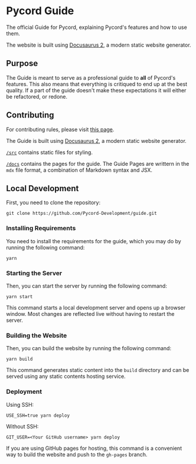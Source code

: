 # Pycord Guide

The official Guide for Pycord, explaining Pycord's features and how to use them.

The website is built using [Docusaurus 2](https://docusaurus.io/), a modern static website generator. 

## Purpose

The Guide is meant to serve as a professional guide to **all** of Pycord's features.
This also means that everything is critiqued to end up at the best quality.
If a part of the guide doesn't make these expectations
it will either be refactored, or redone.

## Contributing

For contributing rules, please visit [this page](./.github/CONTRIBUTING.md).

The Guide is built using [Docusaurus 2](https://docusaurus.io/), a modern static website generator. 

[`/src`](./src) contains static files for styling.

[`/docs`](./docs) contains the pages for the guide. The Guide Pages are writtern in the `mdx` file format, a combination of Markdown syntax and JSX.

## Local Development

First, you need to clone the repository:

    git clone https://github.com/Pycord-Development/guide.git

### Installing Requirements

You need to install the requirements for the guide, which you may do by running the following command:

    yarn

### Starting the Server

Then, you can start the server by running the following command:

    yarn start

This command starts a local development server and opens up a browser window. Most changes are reflected live without having to restart the server.

### Building the Website

Then, you can build the website by running the following command:

    yarn build

This command generates static content into the `build` directory and can be served using any static contents hosting service.

### Deployment

Using SSH:

    USE_SSH=true yarn deploy

Without SSH:

    GIT_USER=<Your GitHub username> yarn deploy

If you are using GitHub pages for hosting, this command is a convenient way to build the website and push to the `gh-pages` branch.
